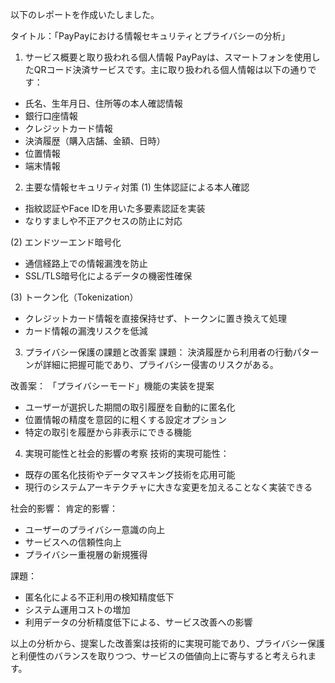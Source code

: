 以下のレポートを作成いたしました。

タイトル：「PayPayにおける情報セキュリティとプライバシーの分析」

1. サービス概要と取り扱われる個人情報
PayPayは、スマートフォンを使用したQRコード決済サービスです。主に取り扱われる個人情報は以下の通りです：
- 氏名、生年月日、住所等の本人確認情報
- 銀行口座情報
- クレジットカード情報
- 決済履歴（購入店舗、金額、日時）
- 位置情報
- 端末情報

2. 主要な情報セキュリティ対策
(1) 生体認証による本人確認
- 指紋認証やFace IDを用いた多要素認証を実装
- なりすましや不正アクセスの防止に対応

(2) エンドツーエンド暗号化
- 通信経路上での情報漏洩を防止
- SSL/TLS暗号化によるデータの機密性確保

(3) トークン化（Tokenization）
- クレジットカード情報を直接保持せず、トークンに置き換えて処理
- カード情報の漏洩リスクを低減

3. プライバシー保護の課題と改善案
課題：
決済履歴から利用者の行動パターンが詳細に把握可能であり、プライバシー侵害のリスクがある。

改善案：
「プライバシーモード」機能の実装を提案
- ユーザーが選択した期間の取引履歴を自動的に匿名化
- 位置情報の精度を意図的に粗くする設定オプション
- 特定の取引を履歴から非表示にできる機能

4. 実現可能性と社会的影響の考察
技術的実現可能性：
- 既存の匿名化技術やデータマスキング技術を応用可能
- 現行のシステムアーキテクチャに大きな変更を加えることなく実装できる

社会的影響：
肯定的影響：
- ユーザーのプライバシー意識の向上
- サービスへの信頼性向上
- プライバシー重視層の新規獲得

課題：
- 匿名化による不正利用の検知精度低下
- システム運用コストの増加
- 利用データの分析精度低下による、サービス改善への影響

以上の分析から、提案した改善案は技術的に実現可能であり、プライバシー保護と利便性のバランスを取りつつ、サービスの価値向上に寄与すると考えられます。